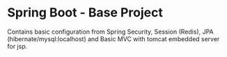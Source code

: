 # Spring Boot - Base Project

Contains basic configuration from Spring Security, Session (Redis), JPA (hibernate/mysql:localhost) and Basic MVC with
tomcat embedded server for jsp.

